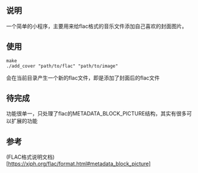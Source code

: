 ## 说明
一个简单的小程序，主要用来给flac格式的音乐文件添加自己喜欢的封面图片。

## 使用
```
make
./add_cover "path/to/flac" "path/to/image"
```
会在当前目录产生一个新的flac文件，即是添加了封面后的flac文件

## 待完成
功能很单一，只处理了flac的METADATA_BLOCK_PICTURE结构，其实有很多可以扩展的功能

## 参考
(FLAC格式说明文档)[https://xiph.org/flac/format.html#metadata_block_picture]
